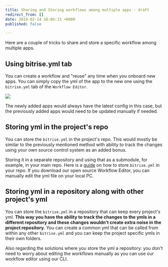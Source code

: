 ```yaml
---
title: Sharing and Storing workflows among multiple apps - draft
redirect_from: []
date: 2019-02-14 10:04:13 +0000
published: false

---
```

Here are a couple of tricks to share and store a specific workflow among multiple apps.

## Using bitrise.yml tab

You can create a workflow and "reuse" any time when you onboard new apps. You can simply copy the yml of the app to the new one using the `bitrise.yml` tab of the `Workflow Editor`.

![](/img/bitrise-yml.png)

The newly added apps would always have the latest config in this case, but the previously added apps would need to be updated manually if needed.

## Storing yml in the project's repo

You can store the `bitrise.yml` in the project's repo. This would mostly be similar to the previously mentioned method with ability to track the changes using your own source control system as an added bonus.

Storing it in a separate repository and using that as a submodule, for example, in your main repo. Here is a [guide](http://devcenter.bitrise.io/tips-and-tricks/use-bitrise-yml-from-repository/) on how to store `bitrise.yml` in your repo. If you download our open source Workflow Editor, you can manually edit the yml file on your local PC.

## Storing yml in a repository along with other project's yml

You can store the `bitrise.yml` in a repository that can keep every project's yml. **This way you have the ability to track the changes to the ymls in a different repository and these changes wouldn't create extra noise in the project repository.** You can create a common yml that can be called from within any other `bitrise.yml` and you can keep the project specific ymls in their own folders.

Also regarding the solutions where you store the yml a repository: you don't need to worry about editing the workflows manually as you can use our workflow editor using our CLI.
